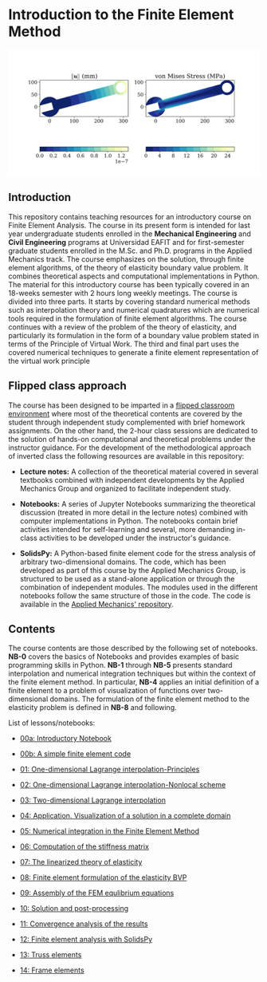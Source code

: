# Introduction to the Finite Element Method

![Displacement field in a wrench.](./notebooks/img/wrench.png)

## Introduction

This repository contains teaching resources for an introductory course on Finite Element Analysis. The course in its present form is intended for last year undergraduate students enrolled in the **Mechanical Engineering** and **Civil Engineering** programs at Universidad EAFIT and for first-semester graduate students enrolled in the M.Sc. and Ph.D. programs in the Applied Mechanics track. The course emphasizes on the solution, through finite element algorithms, of the theory of elasticity boundary value problem. It combines theoretical aspects and computational implementations in Python. The material for this introductory course has been typically covered in an 18-weeks semester with 2 hours long weekly meetings. The course is divided into three parts. It starts by covering standard numerical methods such as interpolation theory and numerical quadratures which are numerical tools required in the formulation of finite element algorithms. The course continues with a review of the problem of the theory of elasticity, and particularly its formulation in the form of a boundary value problem stated in terms of the Principle of Virtual Work. The third and final part uses the covered numerical techniques to generate a finite element representation of the virtual work principle

## Flipped class approach

The course has been designed to be imparted in a [flipped classroom environment](https://en.wikipedia.org/wiki/Flipped_classroom) where most of the theoretical contents are covered by the student through independent study complemented with brief homework assignments. On the other hand, the 2-hour class sessions are dedicated to the solution of hands-on computational and theoretical problems under the instructor guidance. For the development of the methodological approach of inverted class the following resources are available in this repository:

* **Lecture notes:** A collection of the theoretical material covered in several textbooks combined with independent developments by the Applied Mechanics Group and organized to facilitate independent study.

* **Notebooks:** A series of Jupyter Notebooks summarizing the theoretical discussion (treated in more detail in the lecture notes) combined with computer implementations in Python. The notebooks contain brief activities intended for self-learning and several, more demanding in-class activities to be developed under the instructor's guidance.

* **SolidsPy:** A Python-based finite element code for the stress analysis of arbitrary two-dimensional domains. The code, which has been developed as part of this course by the Applied Mechanics Group, is structured to be used as a stand-alone application or through the combination of independent modules. The modules used in the different notebooks follow the same structure of those in the code. The code is available in the [Applied Mechanics' repository](https://github.com/AppliedMechanics-EAFIT/SolidsPy).

## Contents

The course contents are those described by the following set of notebooks. **NB-0** covers the basics of Notebooks and provides examples of basic programming skills in Python. **NB-1** through **NB-5** presents standard interpolation and numerical integration techniques but within the context of the finite element method. In particular, **NB-4** applies an initial definition of a finite element to a problem of visualization of functions over two-dimensional domains. The formulation of the finite element method to the elasticity problem is defined in **NB-8** and following.

List of lessons/notebooks:

* [00a: Introductory Notebook](https://nbviewer.jupyter.org/github/jgomezc1/Introductory-Finite-Elements/blob/master/notebooks/00a_introductory.ipynb)

* [00b: A simple finite element code](https://nbviewer.jupyter.org/github/jgomezc1/Introductory-Finite-Elements/blob/master/notebooks/00b_springs.ipynb)

* [01: One-dimensional Lagrange interpolation-Principles](https://nbviewer.jupyter.org/github/jgomezc1/Introductory-Finite-Elements/blob/master/notebooks/01_lagrange_1d_principles.ipynb)

* [02: One-dimensional Lagrange interpolation-Nonlocal scheme](https://nbviewer.jupyter.org/github/jgomezc1/Introductory-Finite-Elements/blob/master/notebooks/02_lagrange_1d_nonlocal.ipynb)

* [03: Two-dimensional Lagrange interpolation](https://nbviewer.jupyter.org/github/jgomezc1/Introductory-Finite-Elements/blob/master/notebooks/03_lagrange_2d.ipynb)

* [04: Application. Visualization of a solution in a complete domain](https://nbviewer.jupyter.org/github/jgomezc1/Introductory-Finite-Elements/blob/master/notebooks/04_lagrange_full.ipynb)

* [05: Numerical integration in the Finite Element Method](https://nbviewer.jupyter.org/github/jgomezc1/Introductory-Finite-Elements/blob/master/notebooks/05_integration.ipynb)

* [06: Computation of the stiffness matrix](https://nbviewer.jupyter.org/github/jgomezc1/Introductory-Finite-Elements/blob/master/notebooks/06_stiffness_matriz.ipynb)

* [07: The linearized theory of elasticity](https://nbviewer.jupyter.org/github/jgomezc1/Introductory-Finite-Elements/blob/master/notebooks/07_elasticity.ipynb)

* [08: Finite element formulation of the elasticity BVP](https://nbviewer.jupyter.org/github/jgomezc1/Introductory-Finite-Elements/blob/master/notebooks/08_fem_bvp_formulation.ipynb)

* [09: Assembly of the FEM equlibrium equations](https://nbviewer.jupyter.org/github/jgomezc1/Introductory-Finite-Elements/blob/master/notebooks/09_assembly.ipynb)

* [10: Solution and post-processing](https://nbviewer.jupyter.org/github/jgomezc1/Introductory-Finite-Elements/blob/master/notebooks/10_solution_and_postprocess.ipynb)

* [11: Convergence analysis of the results](https://nbviewer.jupyter.org/github/jgomezc1/Introductory-Finite-Elements/blob/master/notebooks/11_convergence.ipynb)

* [12: Finite element analysis with SolidsPy](https://nbviewer.jupyter.org/github/jgomezc1/Introductory-Finite-Elements/blob/master/notebooks/12_solidspy.ipynb)

* [13: Truss elements](https://nbviewer.jupyter.org/github/jgomezc1/Introductory-Finite-Elements/blob/master/notebooks/13_truss_elements.ipynb)

* [14: Frame elements](https://nbviewer.jupyter.org/github/jgomezc1/Introductory-Finite-Elements/blob/master/notebooks/14_frame_elements.ipynb)
